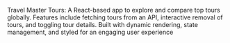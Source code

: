 Travel Master Tours: A React-based app to explore and compare top tours globally. Features include fetching tours from an API, interactive removal of tours, and toggling tour details. Built with dynamic rendering, state management, and styled for an engaging user experience